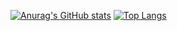 [![Anurag's GitHub stats](https://github-readme-stats.vercel.app/api?username=katwooo414&count_private=true)](https://github.com/katwooo414/github-readme-stats)
[![Top Langs](https://github-readme-stats.vercel.app/api/top-langs/?username=katwooo414&layout=compact&count_private=true)](https://github.com/katwooo414/github-readme-stats)
